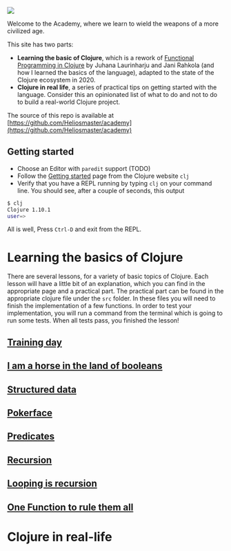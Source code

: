 

![](https://imgs.xkcd.com/comics/lisp_cycles.png)

Welcome to the Academy, where we learn to wield the weapons of a more civilized age.

This site has two parts:

- **Learning the basic of Clojure**, which is a rework of [Functional Programming in Clojure](https://iloveponies.github.io/) by Juhana Laurinharju and Jani Rahkola (and how I learned the basics of the language), adapted to the state of the Clojure ecosystem in 2020.
- **Clojure in real life**, a series of practical tips on getting started with the language. Consider this an opinionated list of what to do and not to do to build a real-world Clojure project. 

The source of this repo is available at [https://github.com/Heliosmaster/academy](https://github.com/Heliosmaster/academy) 

## Getting started


- Choose an Editor with `paredit` support (TODO)
- Follow the [Getting started](https://clojure.org/guides/getting_started) page from the Clojure website `clj`
- Verify that you have a REPL running by typing `clj` on your command line. You should see, after a couple of seconds, this output

```bash
$ clj
Clojure 1.10.1
user=>
```

All is well, Press `Ctrl-D` and exit from the REPL.

# Learning the basics of Clojure

There are several lessons, for a variety of basic topics of Clojure. Each lesson will have a little bit of an explanation, which you can find in the appropriate page and a practical part.
The practical part can be found in the appropriate clojure file under the `src` folder. In these files you will need to finish the implementation of a few functions. In order to test your implementation, you will run a command from the terminal which is going to run some tests. When all tests pass, you finished the lesson!


## [Training day](training-day)

## [I am a horse in the land of booleans](i-am-a-horse-in-a-land-of-booleans)

## [Structured data](structured-data)

<!-- ## Style -->

## [Pokerface](pokerface)

## [Predicates](predicates)

## [Recursion](recursion)

## [Looping is recursion](looping-is-recursion)

## [One Function to rule them all](one-function)

# Clojure in real-life